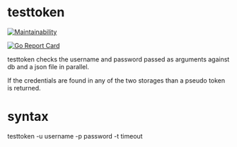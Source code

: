 # testtoken

[![Maintainability](https://api.codeclimate.com/v1/badges/034fec85a0c6070b9ef2/maintainability)](https://codeclimate.com/github/axamon/testtoken/maintainability)

[![Go Report Card](https://goreportcard.com/badge/github.com/axamon/testtoken)](https://goreportcard.com/report/github.com/axamon/testtoken)

testtoken checks the username and password passed as arguments against db and a json file in parallel.

If the credentials are found in any of the two storages than a pseudo token is returned.

# syntax
testtoken -u username -p password -t timeout